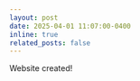 ```yaml
---
layout: post
date: 2025-04-01 11:07:00-0400
inline: true
related_posts: false
---
```


Website created!
